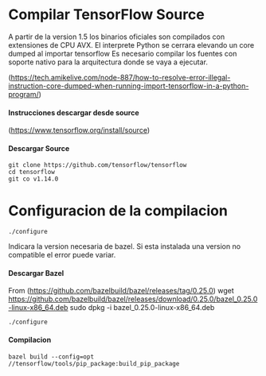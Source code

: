 # Compilar TensorFlow Source

A partir de la version 1.5 los binarios oficiales son compilados con extensiones de CPU AVX.
El interprete Python se cerrara elevando un core dumped al importar tensorflow
Es necesario compilar los fuentes con soporte nativo para la arquitectura donde se vaya a ejecutar.

(https://tech.amikelive.com/node-887/how-to-resolve-error-illegal-instruction-core-dumped-when-running-import-tensorflow-in-a-python-program/)

#### Instrucciones descargar desde source
(https://www.tensorflow.org/install/source)


#### Descargar Source
	git clone https://github.com/tensorflow/tensorflow
	cd tensorflow
	git co v1.14.0

# Configuracion de la compilacion
	./configure

Indicara la version necesaria de bazel. Si esta instalada una version no compatible el error puede variar.

#### Descargar Bazel
From (https://github.com/bazelbuild/bazel/releases/tag/0.25.0)
	wget https://github.com/bazelbuild/bazel/releases/download/0.25.0/bazel_0.25.0-linux-x86_64.deb
	sudo dpkg -i bazel_0.25.0-linux-x86_64.deb

	./configure

#### Compilacion
	bazel build --config=opt //tensorflow/tools/pip_package:build_pip_package

